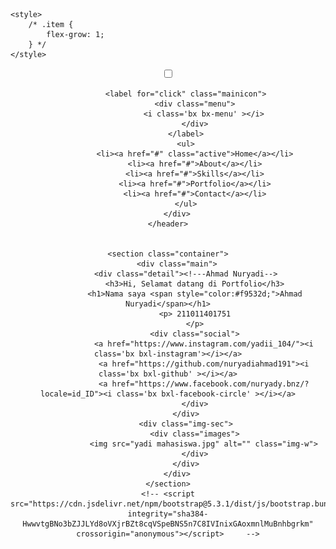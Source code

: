 <!---Log-in-->
<!DOCTYPE html>
<html lang="en">

<head>
    <meta charset="UTF-8">
    <meta http-equiv="X-UA-Compatible" content="IE=edge">
    <meta name="viewport" content="width=device-width, initial-scale=1.0">
    <!-- <link rel="stylesheet" href="https://cdn.jsdelivr.net/npm/bootstrap-icons@1.10.5/font/bootstrap-icons.css"> -->
    <link href='https://unpkg.com/boxicons@2.1.4/css/boxicons.min.css' rel='stylesheet'>
    <link rel="stylesheet" href="intro.css">
    <!-- <link href="https://cdn.jsdelivr.net/npm/bootstrap@5.3.1/dist/css/bootstrap.min.css" rel="stylesheet" integrity="sha384-4bw+/aepP/YC94hEpVNVgiZdgIC5+VKNBQNGCHeKRQN+PtmoHDEXuppvnDJzQIu9" crossorigin="anonymous"> -->
    <title>Portfolio</title>

    <style>
        /* .item {
            flex-grow: 1;
        } */
    </style>
</head>

<body>
    <header class="container">
            <input type="checkbox" id="click">

            <label for="click" class="mainicon">
                <div class="menu">
                    <i class='bx bx-menu' ></i>
                </div>
            </label>
            <ul>
                <li><a href="#" class="active">Home</a></li>
                <li><a href="#">About</a></li>
                <li><a href="#">Skills</a></li>
                <li><a href="#">Portfolio</a></li>
                <li><a href="#">Contact</a></li>
            </ul>
        </div>
    </header>


    <section class="container">
        <div class="main">
            <div class="detail"><!---Ahmad Nuryadi-->
                <h3>Hi, Selamat datang di Portfolio</h3>
                <h1>Nama saya <span style="color:#f9532d;">Ahmad Nuryadi</span></h1>
                <p> 211011401751
                </p>
                <div class="social">
                    <a href="https://www.instagram.com/yadii_104/"><i class='bx bxl-instagram'></i></a>
                    <a href="https://github.com/nuryadiahmad191"><i class='bx bxl-github' ></i></a>
                    <a href="https://www.facebook.com/nuryady.bnz/?locale=id_ID"><i class='bx bxl-facebook-circle' ></i></a>
                </div>
            </div>
            <div class="img-sec">
                <div class="images">
                    <img src="yadi mahasiswa.jpg" alt="" class="img-w">
                </div>
            </div>
        </div>
    </section>
    <!-- <script src="https://cdn.jsdelivr.net/npm/bootstrap@5.3.1/dist/js/bootstrap.bundle.min.js" integrity="sha384-HwwvtgBNo3bZJJLYd8oVXjrBZt8cqVSpeBNS5n7C8IVInixGAoxmnlMuBnhbgrkm" crossorigin="anonymous"></script>     -->
</body>

</html>
